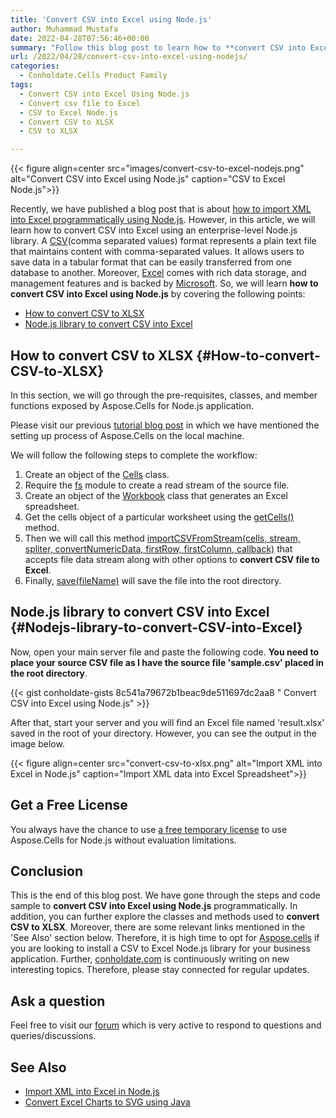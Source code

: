 ```yaml
---
title: 'Convert CSV into Excel using Node.js'
author: Muhammad Mustafa
date: 2022-04-28T07:56:46+00:00
summary: "Follow this blog post to learn how to **convert CSV into Excel using Node.js**. A powerful library to convert CSV file to Excel without third-party dependencies."
url: /2022/04/28/convert-csv-into-excel-using-nodejs/
categories:
  - Conholdate.Cells Product Family
tags:
  - Convert CSV into Excel Using Node.js 
  - Convert csv file to Excel
  - CSV to Excel Node.js
  - Convert CSV to XLSX
  - CSV to XLSX

---
```



{{< figure align=center src="images/convert-csv-to-excel-nodejs.png" alt="Convert CSV into Excel using Node.js" caption="CSV to Excel Node.js">}}

Recently, we have published a blog post that is about [how to import XML into Excel programmatically using Node.js][1]. However, in this article, we will learn how to convert CSV into Excel using an enterprise-level Node.js library. A [CSV][2](comma separated values) format represents a plain text file that maintains content with comma-separated values. It allows users to save data in a tabular format that can be easily transferred from one database to another. Moreover, [Excel][3] comes with rich data storage, and management features and is backed by [Microsoft][4]. So, we will learn **how to convert CSV into Excel using Node.js** by covering the following points:


  * [How to convert CSV to XLSX][5]
  * [Node.js library to convert CSV into Excel][7]


## How to convert CSV to XLSX {#How-to-convert-CSV-to-XLSX}

In this section, we will go through the pre-requisites, classes, and member functions exposed by Aspose.Cells for Node.js application.

Please visit our previous [tutorial blog post][10] in which we have mentioned the setting up process of Aspose.Cells on the local machine. 

We will follow the following steps to complete the workflow:

  1. Create an object of the [Cells][11] class.
  2. Require the [fs][23] module to create a read stream of the source file.
  3. Create an object of the [Workbook][12] class that generates an Excel spreadsheet.
  4. Get the cells object of a particular worksheet using the [getCells()][24] method. 
  5. Then we will call this method [importCSVFromStream(cells, stream, spliter, convertNumericData, firstRow, firstColumn, callback)][13] that accepts file data stream along with other options to **convert CSV file to Excel**. 
  6. Finally, [save(fileName)][14]  will save the file into the root directory.


## Node.js library to convert CSV into Excel {#Nodejs-library-to-convert-CSV-into-Excel}

Now, open your main server file and paste the following code. **You need to place your source CSV file as I have the source file 'sample.csv' placed in the root directory**. 


{{< gist conholdate-gists 8c541a79672b1beac9de511697dc2aa8 " Convert CSV into Excel using Node.js" >}}

After that, start your server and you will find an Excel file named 'result.xlsx' saved in the root of your directory. However, you can see the output in the image below.

{{< figure align=center src="convert-csv-to-xlsx.png" alt="Import XML into Excel in Node.js" caption="Import XML data into Excel Spreadsheet">}}

## Get a Free License

You always have the chance to use [a free temporary license][17] to use Aspose.Cells for Node.js without evaluation limitations.

## Conclusion

This is the end of this blog post. We have gone through the steps and code sample to **convert CSV into Excel using Node.js** programmatically. In addition, you can further explore the classes and methods used to **convert CSV to XLSX**. Moreover, there are some relevant links mentioned in the 'See Also' section below. Therefore, it is high time to opt for [Aspose.cells][9] if you are looking to install a CSV to Excel Node.js library for your business application. Further, [conholdate.com][20] is continuously writing on new interesting topics. Therefore, please stay connected for regular updates.

## Ask a question

Feel free to visit our [forum][18] which is very active to respond to questions and queries/discussions.

## See Also

  * [Import XML into Excel in Node.js][21]
  * [Convert Excel Charts to SVG using Java][22]

 [1]: https://blog.conholdate.com/2022/04/25/import-xml-into-excel-in-nodejs/
 [2]: https://docs.fileformat.com/spreadsheet/csv/
 [3]: https://docs.fileformat.com/spreadsheet/_xlsx/
 [4]: https://www.microsoft.com/
 [5]: #How-to-convert-CSV-to-XLSX
 [6]: #How-to-convert-CSV-to-XLSX-in
 [7]: #Nodejs-library-to-convert-CSV-into-Excel
 [8]: https://www.fileformat.com/
 [9]: https://products.aspose.com/cells/family/
 [10]: https://blog.conholdate.com/2022/04/25/import-xml-into-excel-in-nodejs/#How-to-set-up-Aspose.Cells-in-Nodejs-project
 [11]: https://apireference.aspose.com/cells/nodejs/cells
 [12]: https://apireference.aspose.com/cells/nodejs/Workbook#importXml
 [13]: https://apireference.aspose.com/cells/nodejs/Cells#.importCSVFromStream
 [14]: https://apireference.aspose.com/cells/nodejs/Workbook#save
 [15]: https://apireference.aspose.com/cells/nodejs/Workbook#.createWorkbookFromStream
 [16]: https://apireference.aspose.com/cells/nodejs/Workbook#save
 [17]: https://purchase.conholdate.com/temporary-license
 [18]: https://forum.conholdate.com/
 [19]: https://blog.conholdate.com/2022/02/17/search-data-in-excel-using-java/
 [20]: https://www.conholdate.com/
 [21]: https://blog.conholdate.com/2022/04/25/import-xml-into-excel-in-nodejs/
 [22]: https://blog.conholdate.com/2022/01/11/convert-excel-charts-to-svg-using-java/
 [23]: https://nodejs.dev/learn/the-nodejs-fs-module
 [24]: https://apireference.aspose.com/cells/nodejs/Cells#getCell